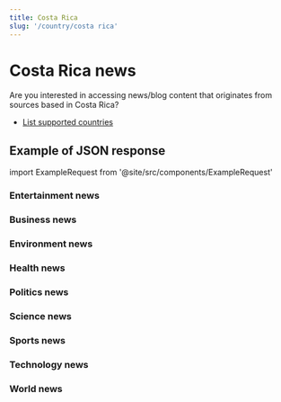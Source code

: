 ```yaml
---
title: Costa Rica
slug: '/country/costa rica'
---
```


# Costa Rica news

Are you interested in accessing news/blog content that originates from sources based in Costa Rica?

- [List supported countries](/get-articles/countries)

## Example of JSON response

import ExampleRequest from '@site/src/components/ExampleRequest'

### Entertainment news
<ExampleRequest url="https://api.apitube.io/v1/news/articles?limit=2&category=news/Arts_and_Entertainment&country=cr"></ExampleRequest>

### Business news
<ExampleRequest url="https://api.apitube.io/v1/news/articles?limit=2&category=news/Business&country=cr"></ExampleRequest>

### Environment news
<ExampleRequest url="https://api.apitube.io/v1/news/articles?limit=2&category=news/Environment&country=cr"></ExampleRequest>

### Health news
<ExampleRequest url="https://api.apitube.io/v1/news/articles?limit=2&category=news/Health&country=cr"></ExampleRequest>

### Politics news
<ExampleRequest url="https://api.apitube.io/v1/news/articles?limit=2&category=news/Politics&country=cr"></ExampleRequest>

### Science news
<ExampleRequest url="https://api.apitube.io/v1/news/articles?limit=2&category=news/Science&country=cr"></ExampleRequest>

### Sports news
<ExampleRequest url="https://api.apitube.io/v1/news/articles?limit=2&category=news/Sports&country=cr"></ExampleRequest>

### Technology news
<ExampleRequest url="https://api.apitube.io/v1/news/articles?limit=2&category=news/Technology&country=cr"></ExampleRequest>

### World news
<ExampleRequest url="https://api.apitube.io/v1/news/articles?limit=2&category=news/World&country=cr"></ExampleRequest>
